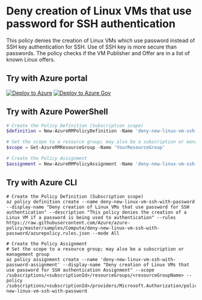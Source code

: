 # Deny creation of Linux VMs that use password for SSH authentication

This policy denies the creation of Linux VMs which use password instead of SSH key authentication for SSH. Use of SSH key is more secure than passwords. The policy checks if the VM Publisher and Offer are in a list of known Linux offers.

## Try with Azure portal

[![Deploy to Azure](http://azuredeploy.net/deploybutton.png)](https://portal.azure.com/?#blade/Microsoft_Azure_Policy/CreatePolicyDefinitionBlade/uri/https%3A%2F%2Fraw.githubusercontent.com%2FAzure%2Fazure-policy%2Fmaster%2Fsamples%2FCompute%2Fdeny-new-linux-vm-ssh-with-password%2Fazurepolicy.json)
[![Deploy to Azure Gov](https://docs.microsoft.com/azure/governance/policy/media/deploy/deployGovbutton.png)](https://portal.azure.us/?#blade/Microsoft_Azure_Policy/CreatePolicyDefinitionBlade/uri/https%3A%2F%2Fraw.githubusercontent.com%2FAzure%2Fazure-policy%2Fmaster%2Fsamples%2FCompute%2Fdeny-new-linux-vm-ssh-with-password%2Fazurepolicy.json)

## Try with Azure PowerShell

````powershell
# Create the Policy Definition (Subscription scope)
$definition = New-AzureRMPolicyDefinition -Name 'deny-new-linux-vm-ssh-with-password' -DisplayName 'Deny creation of Linux VMs that use password for SSH authentication' -description 'This policy denies the creation of a Linux VM if a password is being used to authentication' -Policy 'https://raw.githubusercontent.com/Azure/azure-policy/master/samples/Compute/deny-new-linux-vm-ssh-with-password/azurepolicy.rules.json' -Mode All

# Set the scope to a resource group; may also be a subscription or management group
$scope = Get-AzureRMResourceGroup -Name 'YourResourceGroup'

# Create the Policy Assignment
$assignment = New-AzureRMPolicyAssignment -Name 'deny-new-linux-vm-ssh-with-password-assignment' -DisplayName 'Deny creation of Linux VMs that use password for SSH authentication Assignment' -Scope $scope.ResourceId -PolicyDefinition $definition
````

## Try with Azure CLI

```cli
# Create the Policy Definition (Subscription scope)
az policy definition create --name deny-new-linux-vm-ssh-with-password --display-name "Deny creation of Linux VMs that use password for SSH authentication" --description "This policy denies the creation of a Linux VM if a password is being used to authentication" --rules https://raw.githubusercontent.com/Azure/azure-policy/master/samples/Compute/deny-new-linux-vm-ssh-with-password/azurepolicy.rules.json --mode All

# Create the Policy Assignment
# Set the scope to a resource group; may also be a subscription or management group
az policy assignment create --name 'deny-new-linux-vm-ssh-with-password-assignment' --display-name "Deny creation of Linux VMs that use password for SSH authentication Assignment" --scope /subscriptions/<subscriptionId>/resourceGroups/<resourceGroupName> --policy /subscriptions/<subscriptionId>/providers/Microsoft.Authorization/policyDefinitions/deny-new-linux-vm-ssh-with-password
```